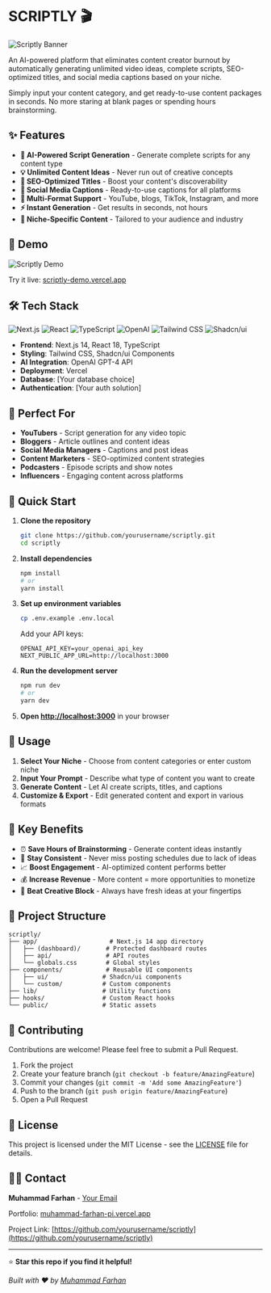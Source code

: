 # SCRIPTLY 🎬

![Scriptly Banner](/scriptly-banner.png)

An AI-powered platform that eliminates content creator burnout by automatically generating unlimited video ideas, complete scripts, SEO-optimized titles, and social media captions based on your niche.

Simply input your content category, and get ready-to-use content packages in seconds. No more staring at blank pages or spending hours brainstorming.

## ✨ Features

- **🧠 AI-Powered Script Generation** - Generate complete scripts for any content type
- **💡 Unlimited Content Ideas** - Never run out of creative concepts
- **🎯 SEO-Optimized Titles** - Boost your content's discoverability
- **📱 Social Media Captions** - Ready-to-use captions for all platforms
- **🎨 Multi-Format Support** - YouTube, blogs, TikTok, Instagram, and more
- **⚡ Instant Generation** - Get results in seconds, not hours
- **🎪 Niche-Specific Content** - Tailored to your audience and industry

## 🚀 Demo

![Scriptly Demo](./demo-screenshot.png)

Try it live: [scriptly-demo.vercel.app](https://your-demo-link.com)

## 🛠️ Tech Stack

![Next.js](https://img.shields.io/badge/Next.js-000000?style=for-the-badge&logo=next.js&logoColor=white)
![React](https://img.shields.io/badge/React-20232A?style=for-the-badge&logo=react&logoColor=61DAFB)
![TypeScript](https://img.shields.io/badge/TypeScript-007ACC?style=for-the-badge&logo=typescript&logoColor=white)
![OpenAI](https://img.shields.io/badge/OpenAI-412991?style=for-the-badge&logo=openai&logoColor=white)
![Tailwind CSS](https://img.shields.io/badge/Tailwind_CSS-38B2AC?style=for-the-badge&logo=tailwind-css&logoColor=white)
![Shadcn/ui](https://img.shields.io/badge/Shadcn/ui-000000?style=for-the-badge&logo=shadcnui&logoColor=white)

- **Frontend**: Next.js 14, React 18, TypeScript
- **Styling**: Tailwind CSS, Shadcn/ui Components
- **AI Integration**: OpenAI GPT-4 API
- **Deployment**: Vercel
- **Database**: [Your database choice]
- **Authentication**: [Your auth solution]

## 🎯 Perfect For

- **YouTubers** - Script generation for any video topic
- **Bloggers** - Article outlines and content ideas
- **Social Media Managers** - Captions and post ideas
- **Content Marketers** - SEO-optimized content strategies
- **Podcasters** - Episode scripts and show notes
- **Influencers** - Engaging content across platforms

## 🚀 Quick Start

1. **Clone the repository**
   ```bash
   git clone https://github.com/yourusername/scriptly.git
   cd scriptly
   ```

2. **Install dependencies**
   ```bash
   npm install
   # or
   yarn install
   ```

3. **Set up environment variables**
   ```bash
   cp .env.example .env.local
   ```
   
   Add your API keys:
   ```env
   OPENAI_API_KEY=your_openai_api_key
   NEXT_PUBLIC_APP_URL=http://localhost:3000
   ```

4. **Run the development server**
   ```bash
   npm run dev
   # or
   yarn dev
   ```

5. **Open [http://localhost:3000](http://localhost:3000)** in your browser

## 📖 Usage

1. **Select Your Niche** - Choose from content categories or enter custom niche
2. **Input Your Prompt** - Describe what type of content you want to create
3. **Generate Content** - Let AI create scripts, titles, and captions
4. **Customize & Export** - Edit generated content and export in various formats

## 🌟 Key Benefits

- ⏰ **Save Hours of Brainstorming** - Generate content ideas instantly
- 🎯 **Stay Consistent** - Never miss posting schedules due to lack of ideas
- 📈 **Boost Engagement** - AI-optimized content performs better
- 💰 **Increase Revenue** - More content = more opportunities to monetize
- 🧠 **Beat Creative Block** - Always have fresh ideas at your fingertips

## 📁 Project Structure

```
scriptly/
├── app/                    # Next.js 14 app directory
│   ├── (dashboard)/       # Protected dashboard routes
│   ├── api/               # API routes
│   └── globals.css        # Global styles
├── components/            # Reusable UI components
│   ├── ui/               # Shadcn/ui components
│   └── custom/           # Custom components
├── lib/                  # Utility functions
├── hooks/                # Custom React hooks
└── public/               # Static assets
```

## 🤝 Contributing

Contributions are welcome! Please feel free to submit a Pull Request.

1. Fork the project
2. Create your feature branch (`git checkout -b feature/AmazingFeature`)
3. Commit your changes (`git commit -m 'Add some AmazingFeature'`)
4. Push to the branch (`git push origin feature/AmazingFeature`)
5. Open a Pull Request

## 📝 License

This project is licensed under the MIT License - see the [LICENSE](LICENSE) file for details.

## 🙋‍♂️ Contact

**Muhammad Farhan** - [Your Email](mailto:your.email@example.com)

Portfolio: [muhammad-farhan-pi.vercel.app](https://muhammad-farhan-pi.vercel.app/)

Project Link: [https://github.com/yourusername/scriptly](https://github.com/yourusername/scriptly)

---

⭐ **Star this repo if you find it helpful!**

*Built with ❤️ by [Muhammad Farhan](https://muhammad-farhan-pi.vercel.app/)*